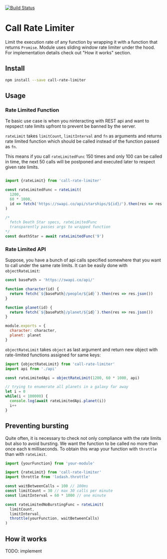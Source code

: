 [![Build Status](https://travis-ci.org/ujenjt/call-rate-limiter.svg?branch=master)](https://travis-ci.org/ujenjt/call-rate-limiter)

# Call Rate Limiter

Limit the execution rate of any function by wrapping it with a function that returns `Promise`. Module uses sliding window rate limiter under the hood. For implementation details check out "How it works" section.

## Install

```bash
npm install --save call-rate-limiter
```

## Usage
### Rate Limited Function

Te basic use case is when you ninteracting with REST api and want to repspect rate limits upfront to prevent be banned by the server.

`rateLimit` takes `limitCount`, `limitInterval` and `fn` as arguments and returns rate limited function which should be called instead of the function passed as `fn`.

This means if you call `rateLimitedFunc` 150 times and only 100 can be called in time, the next 50 calls will be postponed and executed later to respect given rate limits.

```javascript

import {rateLimit} from 'call-rate-limiter'

const rateLimitedFunc = rateLimit(
  1200,
  60 * 1000,
  id => fetch('https://swapi.co/api/starships/${id}/').then(res => res.json())
)

/*
  fetch Death Star specs, rateLimitedFunc
  transparently passes args to wrapped function
*/
const deathStar = await rateLimitedFunc('9')
```

### Rate Limited API

Suppose, you have a bunch of api calls specified somewhere that you want to call under the same rate limits. It can be easily done with `objectRateLimit`:

```javascript
const basePath = 'https://swapi.co/api/'

function character(id) {
  return fetch(`${basePath}/people/${id}`).then(res => res.json())
}

function planet(id) {
  return fetch(`${basePath}/planet/${id}`).then(res => res.json())
}

module.exports = {
  character: character,
  planet: planet
}
```

`objectRateLimit` takes `object` as last argument and return new object with rate-limited functions assigned for same keys:

```javascript
import {objectRateLimit} from 'call-rate-limiter'
import api from './api'

const rateLimitedApi = objectRateLimit(1200, 60 * 1000, api)

// trying to enumerate all planets in a galaxy far away
let i = 0
while(i < 100000) {
  console.log(await rateLimitedApi.planet(i))
  i++
}
```

## Preventing bursting

Quite often, it is necessary to check not only compliance with the rate limits but also to avoid bursting. We want the function to be called no more than once each `N` milliseconds. To obtain this wrap your function with `throttle` than with `rateLimit`.

```javascript
import {yourFunction} from 'your-module'

import {rateLimit} from 'call-rate-limiter'
import throttle from 'lodash.throttle'

const waitBetweenCalls = 100 // 100ms
const limitCount = 30 // max 30 calls per minute
const limitInterval = 60 * 1000 // one minute

const rateLimitedNoBurstingFunc = rateLimit(
  limitCount,
  limitInterval,
  throttle(yourFunction, waitBetweenCalls)
)
```

## How it works

TODO: implement
